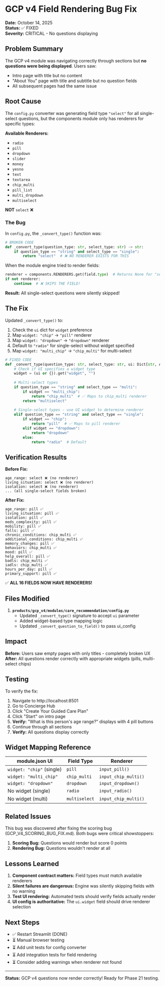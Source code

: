 # GCP v4 Field Rendering Bug Fix

**Date:** October 14, 2025  
**Status:** ✅ FIXED  
**Severity:** CRITICAL - No questions displaying

## Problem Summary

The GCP v4 module was navigating correctly through sections but **no questions were being displayed**. Users saw:
- Intro page with title but no content
- "About You" page with title and subtitle but no question fields
- All subsequent pages had the same issue

## Root Cause

The `config.py` converter was generating field type `"select"` for all single-select questions, but the components module only has renderers for specific types:

**Available Renderers:**
- `radio`
- `pill`
- `dropdown`
- `slider`
- `money`
- `yesno`
- `text`
- `textarea`
- `chip_multi`
- `pill_list`
- `multi_dropdown`
- `multiselect`

**NOT** `select` ❌

### The Bug

In `config.py`, the `_convert_type()` function was:

```python
# BROKEN CODE
def _convert_type(question_type: str, select_type: str) -> str:
    if question_type == "string" and select_type == "single":
        return "select"  # ❌ NO RENDERER EXISTS FOR THIS
```

When the module engine tried to render fields:
```python
renderer = components.RENDERERS.get(field.type)  # Returns None for "select"
if not renderer:
    continue  # ❌ SKIPS THE FIELD!
```

**Result:** All single-select questions were silently skipped!

## The Fix

Updated `_convert_type()` to:
1. Check the `ui` dict for `widget` preference
2. Map `widget: "chip"` → `"pill"` renderer
3. Map `widget: "dropdown"` → `"dropdown"` renderer  
4. Default to `"radio"` for single-select without widget specified
5. Map `widget: "multi_chip"` → `"chip_multi"` for multi-select

```python
# FIXED CODE
def _convert_type(question_type: str, select_type: str, ui: Dict[str, Any] = None) -> str:
    # Check if UI specifies a widget type
    widget = (ui or {}).get("widget", "")
    
    # Multi-select types
    if question_type == "string" and select_type == "multi":
        if widget == "multi_chip":
            return "chip_multi"  # ✅ Maps to chip_multi renderer
        return "multiselect"
    
    # Single-select types - use UI widget to determine renderer
    elif question_type == "string" and select_type == "single":
        if widget == "chip":
            return "pill"  # ✅ Maps to pill renderer
        elif widget == "dropdown":
            return "dropdown"
        else:
            return "radio"  # Default
```

## Verification Results

**Before Fix:**
```
age_range: select ❌ (no renderer)
living_situation: select ❌ (no renderer)
isolation: select ❌ (no renderer)
... (all single-select fields broken)
```

**After Fix:**
```
age_range: pill ✅
living_situation: pill ✅
isolation: pill ✅
meds_complexity: pill ✅
mobility: pill ✅
falls: pill ✅
chronic_conditions: chip_multi ✅
additional_conditions: chip_multi ✅
memory_changes: pill ✅
behaviors: chip_multi ✅
mood: pill ✅
help_overall: pill ✅
badls: chip_multi ✅
iadls: chip_multi ✅
hours_per_day: pill ✅
primary_support: pill ✅
```

✅ **ALL 16 FIELDS NOW HAVE RENDERERS!**

## Files Modified

1. **`products/gcp_v4/modules/care_recommendation/config.py`**
   - Updated `_convert_type()` signature to accept `ui` parameter
   - Added widget-based type mapping logic
   - Updated `_convert_question_to_field()` to pass ui_config

## Impact

**Before:** Users saw empty pages with only titles - completely broken UX
**After:** All questions render correctly with appropriate widgets (pills, multi-select chips)

## Testing

To verify the fix:

1. Navigate to http://localhost:8501
2. Go to Concierge Hub
3. Click "Create Your Guided Care Plan"
4. Click "Start" on intro page
5. **Verify:** "What is this person's age range?" displays with 4 pill buttons
6. Continue through all sections
7. **Verify:** All questions display correctly

## Widget Mapping Reference

| module.json UI | Field Type | Renderer |
|----------------|------------|----------|
| `widget: "chip"` (single) | `pill` | `input_pill()` |
| `widget: "multi_chip"` | `chip_multi` | `input_chip_multi()` |
| `widget: "dropdown"` | `dropdown` | `input_dropdown()` |
| No widget (single) | `radio` | `input_radio()` |
| No widget (multi) | `multiselect` | `input_chip_multi()` |

## Related Issues

This bug was discovered after fixing the scoring bug (GCP_V4_SCORING_BUG_FIX.md). Both bugs were critical showstoppers:
1. **Scoring Bug:** Questions would render but score 0 points
2. **Rendering Bug:** Questions wouldn't render at all

## Lessons Learned

1. **Component contract matters:** Field types must match available renderers
2. **Silent failures are dangerous:** Engine was silently skipping fields with no warning
3. **Test UI rendering:** Automated tests should verify fields actually render
4. **UI config is authoritative:** The `ui.widget` field should drive renderer selection

## Next Steps

- ✅ Restart Streamlit (DONE)
- ⏳ Manual browser testing
- ⏳ Add unit tests for config converter
- ⏳ Add integration tests for field rendering
- ⏳ Consider adding warnings when renderer not found

---

**Status:** GCP v4 questions now render correctly! Ready for Phase 21 testing.
